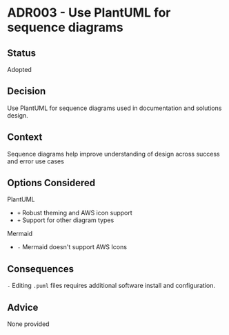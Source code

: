 # ADR003 - Use PlantUML for sequence diagrams

## Status

Adopted

## Decision

Use PlantUML for sequence diagrams used in documentation and solutions design.

## Context

Sequence diagrams help improve understanding of design across success and error use cases

## Options Considered

PlantUML

- `+` Robust theming and AWS icon support
- `+` Support for other diagram types

Mermaid

- `-` Mermaid doesn't support AWS Icons

## Consequences

`-` Editing `.puml` files requires additional software install and configuration.

## Advice

None provided
